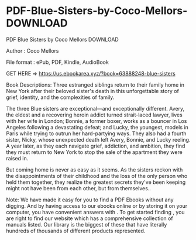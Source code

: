 # PDF-Blue-Sisters-by-Coco-Mellors-DOWNLOAD
PDF Blue Sisters by Coco Mellors DOWNLOAD
 
Author : Coco Mellors

File format : ePub, PDF, Kindle, AudioBook

GET HERE => https://us.ebookarea.xyz/?book=63888248-blue-sisters

Book Descriptions:
Three estranged siblings return to their family home in New York after their beloved sister's death in this unforgettable story of grief, identity, and the complexities of family.

The three Blue sisters are exceptional—and exceptionally different. Avery, the eldest and a recovering heroin addict turned strait-laced lawyer, lives with her wife in London; Bonnie, a former boxer, works as a bouncer in Los Angeles following a devastating defeat; and Lucky, the youngest, models in Paris while trying to outrun her hard-partying ways. They also had a fourth sister, Nicky, whose unexpected death left Avery, Bonnie, and Lucky reeling. A year later, as they each navigate grief, addiction, and ambition, they find they must return to New York to stop the sale of the apartment they were raised in.

But coming home is never as easy as it seems. As the sisters reckon with the disappointments of their childhood and the loss of the only person who held them together, they realize the greatest secrets they've been keeping might not have been from each other, but from themselves..

Note:
We have made it easy for you to find a PDF Ebooks without any digging. And by having access to our ebooks online or by storing it on your computer, you have convenient answers with . To get started finding , you are right to find our website which has a comprehensive collection of manuals listed.
Our library is the biggest of these that have literally hundreds of thousands of different products represented.
